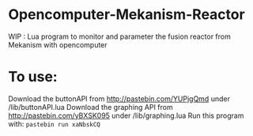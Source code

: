 # Opencomputer-Mekanism-Reactor
WIP : Lua program to monitor and parameter the fusion reactor from Mekanism with opencomputer

# To use:
Download the buttonAPI from http://pastebin.com/YUPjgQmd under /lib/buttonAPI.lua
Download the graphing API from http://pastebin.com/yBXSK095 under /lib/graphing.lua
Run this program with: `pastebin run xaNbskCQ`
